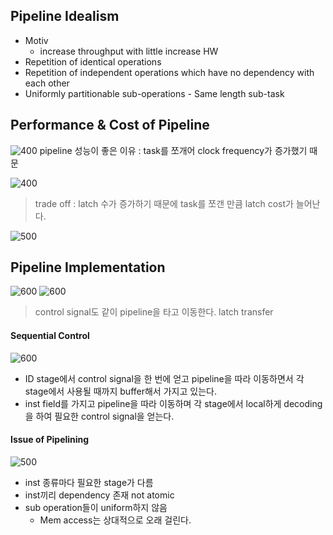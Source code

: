 ## Pipeline Idealism
- Motiv
	- increase throughput with little increase HW
- Repetition of identical operations
- Repetition of independent operations which have no dependency with each other
- Uniformly partitionable sub-operations - Same length sub-task
## Performance & Cost of Pipeline
![400](https://i.imgur.com/ZTT6vYu.png)
pipeline 성능이 좋은 이유 :
task를 쪼개어 clock frequency가 증가했기 때문

![400](https://i.imgur.com/lppIFlm.png)
>trade off : latch 수가 증가하기 때문에 task를 쪼갠 만큼 latch cost가 늘어난다.

![500](https://i.imgur.com/ybXYEu9.png)
## Pipeline Implementation
![600](https://i.imgur.com/rwMY1Ww.png)
![600](https://i.imgur.com/iN3hDXJ.png)
>control signal도 같이 pipeline을 타고 이동한다. latch transfer
#### Sequential Control
![600](https://i.imgur.com/FTBdGNG.png)
- ID stage에서 control signal을 한 번에 얻고 pipeline을 따라 이동하면서 각 stage에서 사용될 때까지 buffer해서 가지고 있는다.
- inst field를 가지고 pipeline을 따라 이동하며 각 stage에서 local하게 decoding을 하여 필요한 control signal을 얻는다.
#### Issue of Pipelining
![500](https://i.imgur.com/87h3Pcd.png)
- inst 종류마다 필요한 stage가 다름
- inst끼리 dependency 존재 not atomic
- sub operation들이 uniform하지 않음
	- Mem access는 상대적으로 오래 걸린다.
